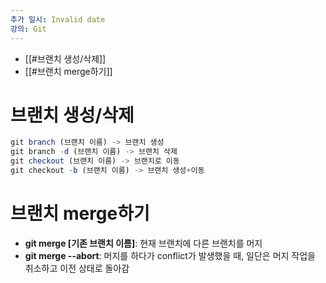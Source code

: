 ```yaml
---
추가 일시: Invalid date
강의: Git
---
```

- [[#브랜치 생성/삭제]]
- [[#브랜치 merge하기]]

# 브랜치 생성/삭제

```JavaScript
git branch (브랜치 이름) -> 브랜치 생성
git branch -d (브랜치 이름) -> 브랜치 삭제
git checkout (브랜치 이름) -> 브랜치로 이동
git checkout -b (브랜치 이름) -> 브랜치 생성+이동
```

# 브랜치 merge하기

- **git merge [기존 브랜치 이름]**: 현재 브랜치에 다른 브랜치를 머지
- **git merge --abort**: 머지를 하다가 conflict가 발생했을 때, 일단은 머지 작업을 취소하고 이전 상태로 돌아감